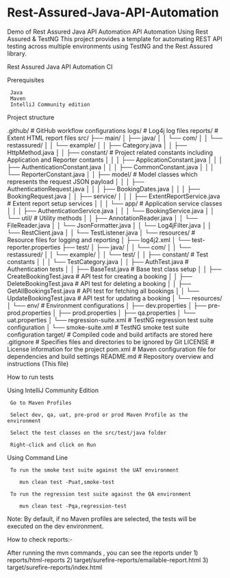 # Rest-Assured-Java-API-Automation
Demo of Rest Assured Java API Automation
API Automation Using Rest Assured & TestNG
This project provides a template for automating REST API testing across multiple environments using TestNG and the Rest Assured library.

Rest Assured Java API Automation CI

Prerequisites

     Java
     Maven
     IntelliJ Community edition

     
Project structure

.github/                                              # GitHub workflow configurations
logs/                                                 # Log4j log files
reports/                                              # Extent HTML report files
src/
├── main/
│   ├── java/
│   │   └── com/
│   │       └── restassured/
│   │           └── example/
│   │               ├── Category.java
│   │               ├── HttpMethod.java
│   │               ├── constant/                     # Project related constants including Application and Reporter contants
│   │               │   ├── ApplicationConstant.java
│   │               │   ├── AuthenticationConstant.java
│   │               │   ├── CommonConstant.java
│   │               │   └── ReporterConstant.java
│   │               ├── model/                        # Model classes which represents the request JSON payload
│   │               │   ├── AuthenticationRequest.java
│   │               │   ├── BookingDates.java
│   │               │   ├── BookingRequest.java
│   │               ├── service/
│   │               │   ├── ExtentReportService.java  # Extent report setup services
│   │               │   └── app/                      # Application service classes
│   │               │       ├── AuthenticationService.java
│   │               │       └── BookingService.java
│   │               └── util/                         # Utility methods
│   │                   ├── AnnotationReader.java
│   │                   └── FileReader.java
│   │                   └── JsonFormatter.java
│   │                   └── Log4jFilter.java
│   │                   └── RestClient.java
│   │                   └── TestListener.java
│   └── resources/                                    # Resource files for logging and reporting
│       ├── log4j2.xml
│       └── test-reporter.properties
├── test/
│   ├── java/
│   │   └── com/
│   │       └── restassured/
│   │           └── example/
│   │               └── test/
│   │                   ├── constant/                     # Test constants
│   │                   │   └── TestCategory.java
│   │                   ├── AuthTest.java                 # Authentication tests
│   │                   ├── BaseTest.java                 # Base test class setup
│   │                   ├── CreateBookingTest.java        # API test for creating a booking
│   │                   ├── DeleteBookingTest.java        # API test for deleting a booking
│   │                   ├── GetAllBookingsTest.java       # API test for fetching all bookings
│   │                   └── UpdateBookingTest.java        # API test for updating a booking
│   └── resources/
│       └── env/                                          # Environment configurations
│           ├── dev.properties
│           ├── pre-prod.properties
│           ├── prod.properties
│           ├── qa.properties
│           └── uat.properties
│       └── regression-suite.xml                          # TestNG regression test suite configuration
│       └── smoke-suite.xml                               # TestNG smoke test suite configuration
target/                                                   # Compiled code and build artifacts are stored here
.gitignore                                                # Specifies files and directories to be ignored by Git
LICENSE                                                   # License information for the project
pom.xml                                                   # Maven configuration file for dependencies and build settings
README.md                                                 # Repository overview and instructions (This file)

How to run tests

   Using IntelliJ Community Edition

     Go to Maven Profiles

     Select dev, qa, uat, pre-prod or prod Maven Profile as the environment

     Select the test classes on the src/test/java folder

     Right-click and click on Run

Using Command Line

     To run the smoke test suite against the UAT environment

        mvn clean test -Puat,smoke-test

     To run the regression test suite against the QA environment

        mvn clean test -Pqa,regression-test

Note: By default, if no Maven profiles are selected, the tests will be executed on the dev environment.

How to check reports:-

  After running the mvn commands , you can see the reports under
        1) reports/html-reports
        2) target/surefire-reports/emailable-report.html
        3) target/surefire-reports/index.html
